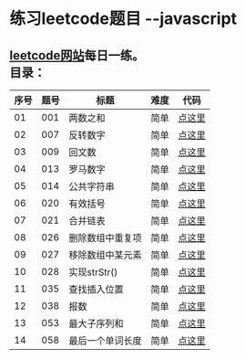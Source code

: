练习leetcode题目 --javascript
==== 
[leetcode网站](https://leetcode.com/)每日一练。
  <br>
目录：
----
|序号| 题号 | 标题 | 难度 | 代码 |
|---| ---- | --- |---- | ---- |
| 01| 001 | 两数之和 | 简单 | [点这里](https://github.com/monkey-yu/leetcode-for-javascript/blob/master/Code/leetcode-001.js) |
| 02| 007 | 反转数字 | 简单 | [点这里](https://github.com/monkey-yu/leetcode-for-javascript/blob/master/Code/leetcode-007.js) |
|03| 009 | 回文数 | 简单 | [点这里](https://github.com/monkey-yu/leetcode-for-javascript/blob/master/Code/leetcode-009.js) |
|04| 013 | 罗马数字 | 简单 | [点这里](https://github.com/monkey-yu/leetcode-for-javascript/blob/master/Code/leetcode-013.js) |
|05| 014 | 公共字符串 | 简单 | [点这里](https://github.com/monkey-yu/leetcode-for-javascript/blob/master/Code/leetcode-014.js) |
|06| 020 | 有效括号 | 简单 | [点这里](https://github.com/monkey-yu/leetcode-for-javascript/blob/master/Code/leetcode-020.js) |
|07| 021 | 合并链表 | 简单 | [点这里](https://github.com/monkey-yu/leetcode-for-javascript/blob/master/Code/leetcode-021.js) |
|08| 026 | 删除数组中重复项 | 简单 | [点这里](https://github.com/monkey-yu/leetcode-for-javascript/blob/master/Code/leetcode-026.js) |
|09| 027 | 移除数组中某元素 | 简单 | [点这里](https://github.com/monkey-yu/leetcode-for-javascript/blob/master/Code/leetcode-027.js) |
|10| 028 | 实现strStr() | 简单 | [点这里](https://github.com/monkey-yu/leetcode-for-javascript/blob/master/Code/leetcode-028.js) |
|11| 035 | 查找插入位置 | 简单 | [点这里](https://github.com/monkey-yu/leetcode-for-javascript/blob/master/Code/leetcode-035.js) |
|12| 038 | 报数 | 简单 | [点这里](https://github.com/monkey-yu/leetcode-for-javascript/blob/master/Code/leetcode-038.js) |
|13| 053 | 最大子序列和 | 简单 | [点这里](https://github.com/monkey-yu/leetcode-for-javascript/blob/master/Code/leetcode-053.js) |
|14| 058 | 最后一个单词长度 | 简单 | [点这里](https://github.com/monkey-yu/leetcode-for-javascript/blob/master/Code/leetcode-058.js) |
